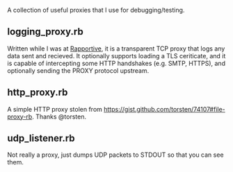 A collection of useful proxies that I use for debugging/testing.

## logging_proxy.rb

Written while I was at [Rapportive](https://rapportive.com), it is a transparent TCP proxy that logs any data sent and recieved. It optionally supports loading a TLS ceriticate, and it is capable of intercepting some HTTP handshakes (e.g. SMTP, HTTPS), and optionally sending the PROXY protocol upstream.

## http_proxy.rb

A simple HTTP proxy stolen from https://gist.github.com/torsten/74107#file-proxy-rb. Thanks @torsten.

## udp_listener.rb

Not really a proxy, just dumps UDP packets to STDOUT so that you can see them.
